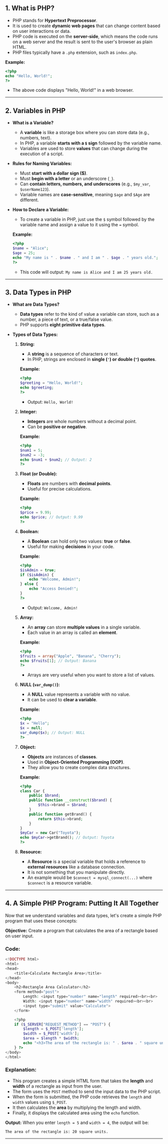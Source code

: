 ## 1. **What is PHP?**
   - PHP stands for **Hypertext Preprocessor**.
   - It is used to create **dynamic web pages** that can change content based on user interactions or data.
   - PHP code is executed on the **server-side**, which means the code runs on a web server and the result is sent to the user's browser as plain HTML.
   - PHP files typically have a `.php` extension, such as `index.php`.

   **Example:**
   ```php
   <?php
   echo "Hello, World!";
   ?>
   ```
   - The above code displays "Hello, World!" in a web browser.

---

## 2. **Variables in PHP**
   - **What is a Variable?**
     - A **variable** is like a storage box where you can store data (e.g., numbers, text).
     - In PHP, a variable **starts with a `$` sign** followed by the variable name.
     - Variables are used to store **values** that can change during the execution of a script.
   
   - **Rules for Naming Variables:**
     - Must **start with a dollar sign ($)**.
     - Must **begin with a letter** or an underscore (`_`).
     - Can **contain letters, numbers, and underscores** (e.g., `$my_var`, `$userName123`).
     - Variable names are **case-sensitive**, meaning `$age` and `$Age` are different.

   - **How to Declare a Variable:**
     - To create a variable in PHP, just use the `$` symbol followed by the variable name and assign a value to it using the `=` symbol.

     **Example:**
     ```php
     <?php
     $name = "Alice";
     $age = 25;
     echo "My name is " . $name . " and I am " . $age . " years old.";
     ?>
     ```
     - This code will output: `My name is Alice and I am 25 years old.`

---

## 3. **Data Types in PHP**

   - **What are Data Types?**
     - **Data types** refer to the kind of value a variable can store, such as a number, a piece of text, or a true/false value.
     - PHP supports **eight primitive data types**.

   - **Types of Data Types:**

     1. **String:**
        - A **string** is a sequence of characters or text.
        - In PHP, strings are enclosed in **single (`'`) or double (`"`) quotes**.
        
        **Example:**
        ```php
        <?php
        $greeting = "Hello, World!";
        echo $greeting;
        ?>
        ```
        - Output: `Hello, World!`

     2. **Integer:**
        - **Integers** are whole numbers without a decimal point.
        - Can be **positive or negative**.
        
        **Example:**
        ```php
        <?php
        $num1 = 5;
        $num2 = -3;
        echo $num1 + $num2; // Output: 2
        ?>
        ```

     3. **Float (or Double):**
        - **Floats** are numbers with **decimal points**.
        - Useful for precise calculations.
        
        **Example:**
        ```php
        <?php
        $price = 9.99;
        echo $price; // Output: 9.99
        ?>
        ```

     4. **Boolean:**
        - A **Boolean** can hold only two values: **true** or **false**.
        - Useful for making **decisions** in your code.
        
        **Example:**
        ```php
        <?php
        $isAdmin = true;
        if ($isAdmin) {
            echo "Welcome, Admin!";
        } else {
            echo "Access Denied!";
        }
        ?>
        ```
        - Output: `Welcome, Admin!`

     5. **Array:**
        - An **array** can store **multiple values** in a single variable.
        - Each value in an array is called an **element**.
        
        **Example:**
        ```php
        <?php
        $fruits = array("Apple", "Banana", "Cherry");
        echo $fruits[1]; // Output: Banana
        ?>
        ```
        - Arrays are very useful when you want to store a list of values.

     6. **NULL (`var_dump()`):**
        - A **NULL** value represents a variable with no value.
        - It can be used to **clear a variable**.
        
        **Example:**
        ```php
        <?php
        $x = "Hello";
        $x = null;
        var_dump($x); // Output: NULL
        ?>
        ```

     7. **Object:**
        - **Objects** are instances of **classes**.
        - Used in **Object-Oriented Programming (OOP)**.
        - They allow you to create complex data structures.
        
        **Example:**
        ```php
        <?php
        class Car {
            public $brand;
            public function __construct($brand) {
                $this->brand = $brand;
            }
            public function getBrand() {
                return $this->brand;
            }
        }
        $myCar = new Car("Toyota");
        echo $myCar->getBrand(); // Output: Toyota
        ?>
        ```

     8. **Resource:**
        - A **Resource** is a special variable that holds a reference to **external resources** like a database connection.
        - It is not something that you manipulate directly.
        - An example would be `$connect = mysql_connect(...)` where `$connect` is a resource variable.

---

## 4. **A Simple PHP Program: Putting It All Together**
Now that we understand variables and data types, let's create a simple PHP program that uses these concepts:

**Objective:** Create a program that calculates the area of a rectangle based on user input.

### Code:
```php
<!DOCTYPE html>
<html>
<head>
    <title>Calculate Rectangle Area</title>
</head>
<body>
    <h2>Rectangle Area Calculator</h2>
    <form method="post">
        Length: <input type="number" name="length" required><br><br>
        Width: <input type="number" name="width" required><br><br>
        <input type="submit" value="Calculate">
    </form>

    <?php
    if ($_SERVER["REQUEST_METHOD"] == "POST") {
        $length = $_POST['length'];
        $width = $_POST['width'];
        $area = $length * $width;
        echo "<h3>The area of the rectangle is: " . $area . " square units.</h3>";
    } ?>
</body>
</html>
```

### Explanation:
   - This program creates a simple HTML form that takes the **length** and **width** of a rectangle as input from the user.
   - The form uses the `POST` method to send the input data to the PHP script.
   - When the form is submitted, the PHP code retrieves the `length` and `width` values using `$_POST`.
   - It then calculates the **area** by multiplying the length and width.
   - Finally, it displays the calculated area using the `echo` function.

   **Output:** When you enter `length = 5` and `width = 4`, the output will be:
   ```
   The area of the rectangle is: 20 square units.
   ```

---
